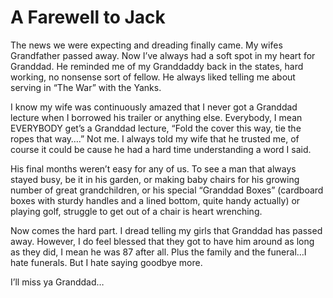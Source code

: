 <!--
id: 228727407
link: http://kevinisom.info/post/228727407/a-farewell-to-jack
slug: a-farewell-to-jack
date: Sat Oct 31 2009 21:51:25 GMT+1300 (NZDT)
raw: {"blog_name":"kevinisom","id":228727407,"post_url":"http://kevinisom.info/post/228727407/a-farewell-to-jack","slug":"a-farewell-to-jack","type":"text","date":"2009-10-31 08:51:25 GMT","timestamp":1256979085,"state":"published","format":"html","reblog_key":"VSsd0Ma6","tags":[],"short_url":"http://tmblr.co/Zw68YyDeXfl","highlighted":[],"note_count":0,"title":"A Farewell to Jack","body":"<p>The news we were expecting and dreading finally came. My wifes Grandfather passed away. Now I&#8217;ve always had a soft spot in my heart for Granddad. He reminded me of my Granddaddy back in the states, hard working, no nonsense sort of fellow. He always liked telling me about serving in &#8220;The War&#8221; with the Yanks.</p>\n<p>I know my wife was continuously amazed that I never got a Granddad lecture when I borrowed his trailer or anything else. Everybody, I mean EVERYBODY get&#8217;s a Granddad lecture, &#8220;Fold the cover this way, tie the ropes that way&#8230;.&#8221; Not me. I always told my wife that he trusted me, of course it could be cause he had a hard time understanding a word I said.</p>\n<p>His final months weren&#8217;t easy for any of us. To see a man that always stayed busy, be it in his garden, or making baby chairs for his growing number of great grandchildren, or his special &#8220;Granddad Boxes&#8221; (cardboard boxes with sturdy handles and a lined bottom, quite handy actually) or playing golf, struggle to get out of a chair is heart wrenching.</p>\n<p>Now comes the hard part. I dread telling my girls that Granddad has passed away. However, I do feel blessed that they got to have him around as long as they did, I mean he was 87 after all. Plus the family and the funeral&#8230;I hate funerals. But I hate saying goodbye more.</p>\n<p>I&#8217;ll miss ya Granddad&#8230;</p>"}
publish: 2009-10-031
tags: 
title: A Farewell to Jack
-->


A Farewell to Jack
==================

The news we were expecting and dreading finally came. My wifes
Grandfather passed away. Now I’ve always had a soft spot in my heart for
Granddad. He reminded me of my Granddaddy back in the states, hard
working, no nonsense sort of fellow. He always liked telling me about
serving in “The War” with the Yanks.

I know my wife was continuously amazed that I never got a Granddad
lecture when I borrowed his trailer or anything else. Everybody, I mean
EVERYBODY get’s a Granddad lecture, “Fold the cover this way, tie the
ropes that way….” Not me. I always told my wife that he trusted me, of
course it could be cause he had a hard time understanding a word I said.

His final months weren’t easy for any of us. To see a man that always
stayed busy, be it in his garden, or making baby chairs for his growing
number of great grandchildren, or his special “Granddad Boxes”
(cardboard boxes with sturdy handles and a lined bottom, quite handy
actually) or playing golf, struggle to get out of a chair is heart
wrenching.

Now comes the hard part. I dread telling my girls that Granddad has
passed away. However, I do feel blessed that they got to have him around
as long as they did, I mean he was 87 after all. Plus the family and the
funeral…I hate funerals. But I hate saying goodbye more.

I’ll miss ya Granddad…


